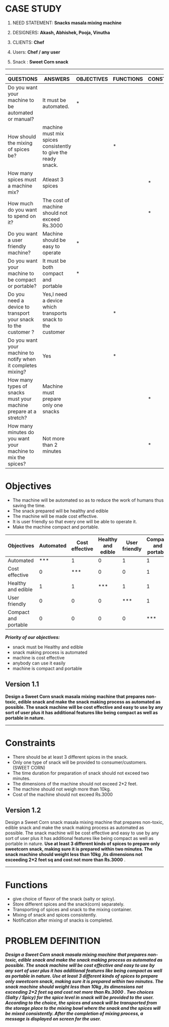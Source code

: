 # CASE STUDY

 1. NEED STATEMENT: **Snacks masala mixing machine**

 2. DESIGNERS: **Akash, Abhishek, Pooja, Vinutha**

 3. CLIENTS: **Chef**

 4. Users: **Chef / any user**

 5. Snack : **Sweet Corn snack**

***

|QUESTIONS|ANSWERS|OBJECTIVES|FUNCTIONS|CONSTRAINTS|
|--|--|--|--|--|
|Do you want your machine to be automated or manual?|It must be automated.|*|||
|How should the mixing of spices be?|machine must mix spices consistently to give the ready snack.||*||
|How many spices must a machine mix?|Atleast 3 spices|||*|
|How much do you want to spend on it?|The cost of machine should not exceed Rs.3000|||*|
|Do you want a user friendly machine?|Machine should be easy to operate|*|||
|Do you want your machine to be compact or portable?|It must be both compact and portable|*|||
|Do you need a device to transport your snack to the customer ?|Yes,I need a device which transports snack to the customer||*||
|Do you want your machine to notify when it completes mixing?|Yes||*||
|How many types of snacks must your machine prepare at a stretch?|Machine must prepare only one snacks|||*|
|How many minutes do you want your machine to mix the spices?|Not more than 2 minutes|||*|

# Objectives 

* The machine will be automated so as to reduce the work of humans thus saving the time.
* The snack prepared will be healthy and edible
* The machine will be made cost effective.
* It is user friendly so that every one will be able to operate it.
* Make the machine compact and portable.

|Objectives |Automated |Cost effective |Healthy and edible |User friendly |	Compact and portable|	Score|
|--|--|--|--|--|--|--|
|Automated |***|1|0|1|1|3|
|Cost effective |0|***|0|0|1|2|
|Healthy and edible |1|1|***|1|1|4|
|User friendly |0|0|0|***|1|1|
|Compact and portable|0|0|0|0|***|0|

_**Priority of our objectives:**_
* snack must be Healthy and edible
* snack making process is automated
* machine is cost effective
* anybody can use it easily
* machine is compact and portable

## Version 1.1

**Design a Sweet Corn snack masala mixing machine that prepares non-toxic, edible snack and make the snack making process as automated as possible. The snack machine will be cost effective and easy to use by any sort of user plus it has additional features like being compact as well as portable in nature.**


***
# Constraints

* There should be at least 3 different spices in the snack.
* Only one type of snack will be provided to consumer/customers.(SWEET CORN)
* The time duration for preparation of snack should not exceed two minutes.
* The dimensions of the machine should not exceed 2*2 feet.
* The machine should not weigh more than 10kg.
* Cost of the machine should not exceed Rs.3000

## Version 1.2

Design a Sweet Corn snack masala mixing machine that prepares non-toxic, edible snack and make the snack making process as automated as possible. The snack machine will be cost effective and easy to use by any sort of user plus it has additional features like being compact as well as portable in nature. **Use at least 3 different kinds of spices to prepare only sweetcorn snack, making sure it is prepared within two minutes. The snack machine should weight less than 10kg ,its dimensions not exceeding 2*2 feet sq and cost not more than Rs.3000** .



***


# Functions 

* give choice of flavor of the snack (salty or spicy).
*  Store different spices and the snack(corn) separately.
* Transporting of spices and snack to the mixing container.
* Mixing of snack and spices consistently.
* Notification after mixing of snacks is completed.

# PROBLEM DEFINITION


_**Design a Sweet Corn snack masala mixing machine that prepares non-toxic, edible snack and make the snack making process as automated as possible. The snack machine will be cost effective and easy to use by any sort of user plus it has additional features like being compact as well as portable in nature. Use at least 3 different kinds of spices to prepare only sweetcorn snack, making sure it is prepared within two minutes. The snack machine should weight less than 10kg ,its dimensions not exceeding 2*2 feet sq and cost not more than Rs.3000 . Two choices (Salty / Spicy) for the spice level in snack will be provided to the user. According to the choice, the spices and snack will be transported from the storage place to the mixing bowl where the snack and the spices will be mixed consistently. After the completion of mixing process, a message is displayed on screen for the user.**_
